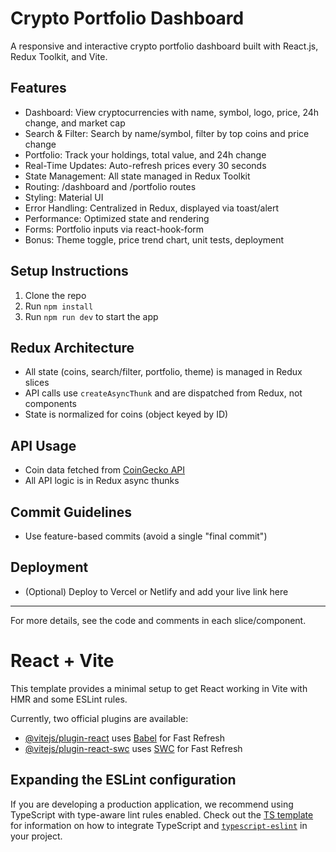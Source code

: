 # Crypto Portfolio Dashboard

A responsive and interactive crypto portfolio dashboard built with React.js, Redux Toolkit, and Vite.

## Features

- Dashboard: View cryptocurrencies with name, symbol, logo, price, 24h change, and market cap
- Search & Filter: Search by name/symbol, filter by top coins and price change
- Portfolio: Track your holdings, total value, and 24h change
- Real-Time Updates: Auto-refresh prices every 30 seconds
- State Management: All state managed in Redux Toolkit
- Routing: /dashboard and /portfolio routes
- Styling: Material UI
- Error Handling: Centralized in Redux, displayed via toast/alert
- Performance: Optimized state and rendering
- Forms: Portfolio inputs via react-hook-form
- Bonus: Theme toggle, price trend chart, unit tests, deployment

## Setup Instructions

1. Clone the repo
2. Run `npm install`
3. Run `npm run dev` to start the app

## Redux Architecture

- All state (coins, search/filter, portfolio, theme) is managed in Redux slices
- API calls use `createAsyncThunk` and are dispatched from Redux, not components
- State is normalized for coins (object keyed by ID)

## API Usage

- Coin data fetched from [CoinGecko API](https://docs.coingecko.com/v3.0.1/)
- All API logic is in Redux async thunks

## Commit Guidelines

- Use feature-based commits (avoid a single "final commit")

## Deployment

- (Optional) Deploy to Vercel or Netlify and add your live link here

---

For more details, see the code and comments in each slice/component.

# React + Vite

This template provides a minimal setup to get React working in Vite with HMR and some ESLint rules.

Currently, two official plugins are available:

- [@vitejs/plugin-react](https://github.com/vitejs/vite-plugin-react/blob/main/packages/plugin-react) uses [Babel](https://babeljs.io/) for Fast Refresh
- [@vitejs/plugin-react-swc](https://github.com/vitejs/vite-plugin-react/blob/main/packages/plugin-react-swc) uses [SWC](https://swc.rs/) for Fast Refresh

## Expanding the ESLint configuration

If you are developing a production application, we recommend using TypeScript with type-aware lint rules enabled. Check out the [TS template](https://github.com/vitejs/vite/tree/main/packages/create-vite/template-react-ts) for information on how to integrate TypeScript and [`typescript-eslint`](https://typescript-eslint.io) in your project.
